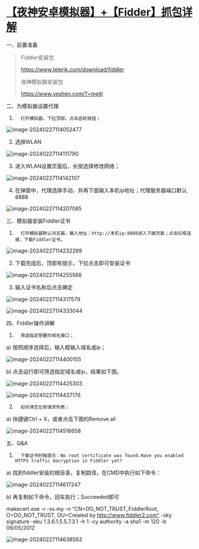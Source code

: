 # [【夜神安卓模拟器】+【Fidder】抓包详解](https://www.bilibili.com/read/cv23935065/)

一、前置准备

> Fiddler安装包
>
> https://www.telerik.com/download/fiddler
>
> 夜神模拟器安装包
>
> https://www.yeshen.com/?=meiti


二、为模拟器设置代理

1.       打开模拟器，下拉顶部，点击齿轮按钮；

![image-20240227114052477](https://gitee.com/yaolliuyang/blogImages/raw/master/blogImages/image-20240227114052477.png)

2. 选择WLAN 

![image-20240227114111790](https://gitee.com/yaolliuyang/blogImages/raw/master/blogImages/image-20240227114111790.png)

3. 进入WLAN设置页面后，长按选择修改网络；

![image-20240227114142107](https://gitee.com/yaolliuyang/blogImages/raw/master/blogImages/image-20240227114142107.png)

4. 在弹窗中，代理选择手动，并再下面输入本机ip地址；代理服务器端口默认8888 

![image-20240227114207085](https://gitee.com/yaolliuyang/blogImages/raw/master/blogImages/image-20240227114207085.png)

三、模拟器安装Fiddler证书

1.       打开模拟器默认浏览器，输入地址：http://本机ip:8888进入下面页面；点击红框连接，下载Fiddler证书。

![image-20240227114232269](https://gitee.com/yaolliuyang/blogImages/raw/master/blogImages/image-20240227114232269.png)

2. 下载完成后，顶部有提示，下拉点击即可安装证书 

![image-20240227114255568](https://gitee.com/yaolliuyang/blogImages/raw/master/blogImages/image-20240227114255568.png)

3. 输入证书名称后点击确定 

![image-20240227114317579](https://gitee.com/yaolliuyang/blogImages/raw/master/blogImages/image-20240227114317579.png)

![image-20240227114333044](https://gitee.com/yaolliuyang/blogImages/raw/master/blogImages/image-20240227114333044.png)

四、Fiddler操作讲解

1.       筛选指定想要的域名接口；

a)       按照顺序选择后，输入框输入域名或ip； 

![image-20240227114400155](https://gitee.com/yaolliuyang/blogImages/raw/master/blogImages/image-20240227114400155.png)

b)      点击运行即可筛选指定域名或ip，结果如下图。

![image-20240227114425303](https://gitee.com/yaolliuyang/blogImages/raw/master/blogImages/image-20240227114425303.png)

![image-20240227114437176](https://gitee.com/yaolliuyang/blogImages/raw/master/blogImages/image-20240227114437176.png)

2.       如何清空左侧请求列表；

a)       快捷键Ctrl + X，或者点击下图的Remove all 

![image-20240227114516658](https://gitee.com/yaolliuyang/blogImages/raw/master/blogImages/image-20240227114516658.png)

五、Q&A

1.       下载证书时候提示：No root certificate was found.Have you enabled HTTPS traffic decryption in Fiddler yet?

a)       找到fiddler安装的根目录，复制路径，在CMD中执行如下命令：

![image-20240227114617247](https://gitee.com/yaolliuyang/blogImages/raw/master/blogImages/image-20240227114617247.png)

b)      再复制如下命令，回车执行；Succeeded即可

makecert.exe -r -ss my -n “CN=DO_NOT_TRUST_FiddlerRoot, O=DO_NOT_TRUST, OU=Created by http://www.fiddler2.com” -sky signature -eku 1.3.6.1.5.5.7.3.1 -h 1 -cy authority -a sha1 -m 120 -b 09/05/2012 

![image-20240227114638563](https://gitee.com/yaolliuyang/blogImages/raw/master/blogImages/image-20240227114638563.png)